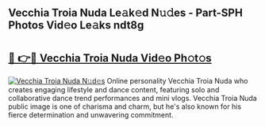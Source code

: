 ## Vecchia Troia Nuda Le𝚊k𝚎d N𝚞𝚍es - Part-SPH Photos Vid𝚎o Le𝚊ks ndt8g

# <h2><a href="http://fbdwvq.evod.top/?m=Vecchia+Troia+Nuda">🔗 👉🔴 Vecchia Troia Nuda Vid𝚎o Ph𝚘t𝚘s</a></h2>

[![Vecchia Troia Nuda N𝚞d𝚎s](https://i.imgur.com/8V9OHl7.gif)](http://fbdwvq.evod.top/?m=Vecchia+Troia+Nuda)
Online personality Vecchia Troia Nuda who creates engaging lifestyle and dance content, featuring solo and collaborative dance trend performances and mini vlogs. Vecchia Troia Nuda public image is one of charisma and charm, but he's also known for his fierce determination and unwavering commitment. 
